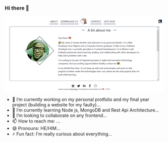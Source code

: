 ### Hi there 👋

<!--
**Hassan-Ib/Hassan-Ib** is a ✨ _special_ ✨ repository because its `README.md` (this file) appears on your GitHub profile.
-->

![alt text](./public/img/About-Hassan-Ibrahim-Ayomide-Developer-Bookworm-chess-enthusiast.png)

- 🔭 I’m currently working on my personal protfolio and my final year project (building a website for my faulty)...
- 🌱 I’m currently learning Node js, MongoDB and Rest Api Architecture...
- 👯 I’m looking to collaborate on any frontend...
  <!-- - 🤔 I’m looking for help with ... -->
  <!-- - 💬 Ask me about .. -->
- 📫 How to reach me: ...
- 😄 Pronouns: HE/HIM...
- ⚡ Fun fact: I'm really curious about everything...
